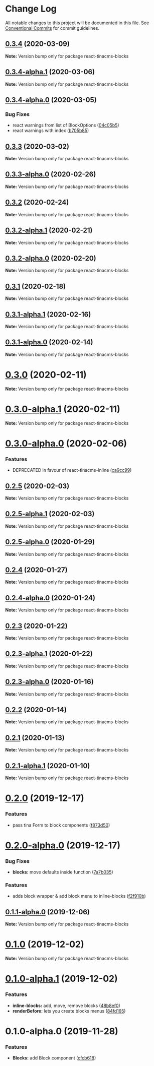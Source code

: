 # Change Log

All notable changes to this project will be documented in this file.
See [Conventional Commits](https://conventionalcommits.org) for commit guidelines.

## [0.3.4](https://github.com/tinacms/tinacms/compare/react-tinacms-blocks@0.3.4-alpha.1...react-tinacms-blocks@0.3.4) (2020-03-09)

**Note:** Version bump only for package react-tinacms-blocks

## [0.3.4-alpha.1](https://github.com/tinacms/tinacms/compare/react-tinacms-blocks@0.3.4-alpha.0...react-tinacms-blocks@0.3.4-alpha.1) (2020-03-06)

**Note:** Version bump only for package react-tinacms-blocks

## [0.3.4-alpha.0](https://github.com/tinacms/tinacms/compare/react-tinacms-blocks@0.3.3-alpha.0...react-tinacms-blocks@0.3.4-alpha.0) (2020-03-05)

### Bug Fixes

- react warnings from list of BlockOptions ([04c05b5](https://github.com/tinacms/tinacms/commit/04c05b5))
- react warnings with index ([b705b85](https://github.com/tinacms/tinacms/commit/b705b85))

## [0.3.3](https://github.com/tinacms/tinacms/compare/react-tinacms-blocks@0.3.3-alpha.0...react-tinacms-blocks@0.3.3) (2020-03-02)

**Note:** Version bump only for package react-tinacms-blocks

## [0.3.3-alpha.0](https://github.com/tinacms/tinacms/compare/react-tinacms-blocks@0.3.2...react-tinacms-blocks@0.3.3-alpha.0) (2020-02-26)

**Note:** Version bump only for package react-tinacms-blocks

## [0.3.2](https://github.com/tinacms/tinacms/compare/react-tinacms-blocks@0.3.2-alpha.1...react-tinacms-blocks@0.3.2) (2020-02-24)

**Note:** Version bump only for package react-tinacms-blocks

## [0.3.2-alpha.1](https://github.com/tinacms/tinacms/compare/react-tinacms-blocks@0.3.2-alpha.0...react-tinacms-blocks@0.3.2-alpha.1) (2020-02-21)

**Note:** Version bump only for package react-tinacms-blocks

## [0.3.2-alpha.0](https://github.com/tinacms/tinacms/compare/react-tinacms-blocks@0.3.1...react-tinacms-blocks@0.3.2-alpha.0) (2020-02-20)

**Note:** Version bump only for package react-tinacms-blocks

## [0.3.1](https://github.com/tinacms/tinacms/compare/react-tinacms-blocks@0.3.1-alpha.1...react-tinacms-blocks@0.3.1) (2020-02-18)

**Note:** Version bump only for package react-tinacms-blocks

## [0.3.1-alpha.1](https://github.com/tinacms/tinacms/compare/react-tinacms-blocks@0.3.1-alpha.0...react-tinacms-blocks@0.3.1-alpha.1) (2020-02-16)

**Note:** Version bump only for package react-tinacms-blocks

## [0.3.1-alpha.0](https://github.com/tinacms/tinacms/compare/react-tinacms-blocks@0.3.0...react-tinacms-blocks@0.3.1-alpha.0) (2020-02-14)

**Note:** Version bump only for package react-tinacms-blocks

# [0.3.0](https://github.com/tinacms/tinacms/compare/react-tinacms-blocks@0.3.0-alpha.1...react-tinacms-blocks@0.3.0) (2020-02-11)

**Note:** Version bump only for package react-tinacms-blocks

# [0.3.0-alpha.1](https://github.com/tinacms/tinacms/compare/react-tinacms-blocks@0.3.0-alpha.0...react-tinacms-blocks@0.3.0-alpha.1) (2020-02-11)

**Note:** Version bump only for package react-tinacms-blocks

# [0.3.0-alpha.0](https://github.com/tinacms/tinacms/compare/react-tinacms-blocks@0.2.5...react-tinacms-blocks@0.3.0-alpha.0) (2020-02-06)

### Features

- DEPRECATED in favour of react-tinacms-inline ([ca9cc99](https://github.com/tinacms/tinacms/commit/ca9cc99))

## [0.2.5](https://github.com/tinacms/tinacms/compare/react-tinacms-blocks@0.2.5-alpha.1...react-tinacms-blocks@0.2.5) (2020-02-03)

**Note:** Version bump only for package react-tinacms-blocks

## [0.2.5-alpha.1](https://github.com/tinacms/tinacms/compare/react-tinacms-blocks@0.2.4...react-tinacms-blocks@0.2.5-alpha.1) (2020-02-03)

**Note:** Version bump only for package react-tinacms-blocks

## [0.2.5-alpha.0](https://github.com/tinacms/tinacms/compare/react-tinacms-blocks@0.2.4...react-tinacms-blocks@0.2.5-alpha.0) (2020-01-29)

**Note:** Version bump only for package react-tinacms-blocks

## [0.2.4](https://github.com/tinacms/tinacms/compare/react-tinacms-blocks@0.2.4-alpha.0...react-tinacms-blocks@0.2.4) (2020-01-27)

**Note:** Version bump only for package react-tinacms-blocks

## [0.2.4-alpha.0](https://github.com/tinacms/tinacms/compare/react-tinacms-blocks@0.2.3...react-tinacms-blocks@0.2.4-alpha.0) (2020-01-24)

**Note:** Version bump only for package react-tinacms-blocks

## [0.2.3](https://github.com/tinacms/tinacms/compare/react-tinacms-blocks@0.2.3-alpha.1...react-tinacms-blocks@0.2.3) (2020-01-22)

**Note:** Version bump only for package react-tinacms-blocks

## [0.2.3-alpha.1](https://github.com/tinacms/tinacms/compare/react-tinacms-blocks@0.2.3-alpha.0...react-tinacms-blocks@0.2.3-alpha.1) (2020-01-22)

**Note:** Version bump only for package react-tinacms-blocks

## [0.2.3-alpha.0](https://github.com/tinacms/tinacms/compare/react-tinacms-blocks@0.2.2...react-tinacms-blocks@0.2.3-alpha.0) (2020-01-16)

**Note:** Version bump only for package react-tinacms-blocks

## [0.2.2](https://github.com/tinacms/tinacms/compare/react-tinacms-blocks@0.2.1...react-tinacms-blocks@0.2.2) (2020-01-14)

**Note:** Version bump only for package react-tinacms-blocks

## [0.2.1](https://github.com/tinacms/tinacms/compare/react-tinacms-blocks@0.2.1-alpha.1...react-tinacms-blocks@0.2.1) (2020-01-13)

**Note:** Version bump only for package react-tinacms-blocks

## [0.2.1-alpha.1](https://github.com/tinacms/tinacms/compare/react-tinacms-blocks@0.2.1-alpha.0...react-tinacms-blocks@0.2.1-alpha.1) (2020-01-10)

**Note:** Version bump only for package react-tinacms-blocks

# [0.2.0](https://github.com/tinacms/tinacms/compare/react-tinacms-blocks@0.2.0-alpha.0...react-tinacms-blocks@0.2.0) (2019-12-17)

### Features

- pass tina Form to block components ([f873d50](https://github.com/tinacms/tinacms/commit/f873d50))

# [0.2.0-alpha.0](https://github.com/tinacms/tinacms/compare/react-tinacms-blocks@0.1.1-alpha.0...react-tinacms-blocks@0.2.0-alpha.0) (2019-12-17)

### Bug Fixes

- **blocks:** move defaults inside function ([7a7b035](https://github.com/tinacms/tinacms/commit/7a7b035))

### Features

- adds block wrapper & add block menu to inline-blocks ([f2f910b](https://github.com/tinacms/tinacms/commit/f2f910b))

## [0.1.1-alpha.0](https://github.com/tinacms/tinacms/compare/react-tinacms-blocks@0.1.0...react-tinacms-blocks@0.1.1-alpha.0) (2019-12-06)

**Note:** Version bump only for package react-tinacms-blocks

# [0.1.0](https://github.com/tinacms/tinacms/compare/react-tinacms-blocks@0.1.0-alpha.1...react-tinacms-blocks@0.1.0) (2019-12-02)

**Note:** Version bump only for package react-tinacms-blocks

# [0.1.0-alpha.1](https://github.com/tinacms/tinacms/compare/react-tinacms-blocks@0.1.0-alpha.0...react-tinacms-blocks@0.1.0-alpha.1) (2019-12-02)

### Features

- **inline-blocks:** add, move, remove blocks ([48b8ef0](https://github.com/tinacms/tinacms/commit/48b8ef0))
- **renderBefore:** lets you create blocks menus ([84fd165](https://github.com/tinacms/tinacms/commit/84fd165))

# 0.1.0-alpha.0 (2019-11-28)

### Features

- **Blocks:** add Block component ([cfcb618](https://github.com/tinacms/tinacms/commit/cfcb618))
